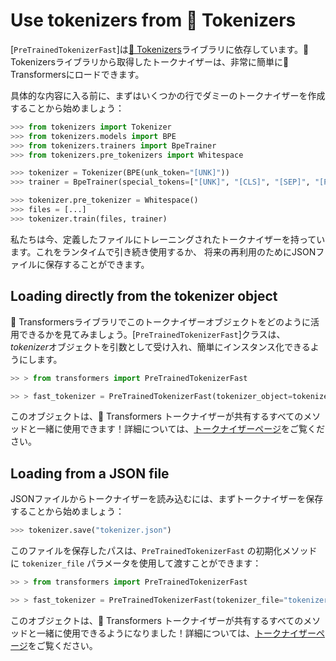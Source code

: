<!--Copyright 2023 The HuggingFace Team. All rights reserved.

Licensed under the Apache License, Version 2.0 (the "License"); you may not use this file except in compliance with
the License. You may obtain a copy of the License at

http://www.apache.org/licenses/LICENSE-2.0

Unless required by applicable law or agreed to in writing, software distributed under the License is distributed on
an "AS IS" BASIS, WITHOUT WARRANTIES OR CONDITIONS OF ANY KIND, either express or implied. See the License for the
specific language governing permissions and limitations under the License.

⚠️ Note that this file is in Markdown but contain specific syntax for our doc-builder (similar to MDX) that may not be
rendered properly in your Markdown viewer.

-->

# Use tokenizers from 🤗 Tokenizers

[`PreTrainedTokenizerFast`]は[🤗 Tokenizers](https://huggingface.co/docs/tokenizers)ライブラリに依存しています。🤗 Tokenizersライブラリから取得したトークナイザーは、非常に簡単に🤗 Transformersにロードできます。

具体的な内容に入る前に、まずはいくつかの行でダミーのトークナイザーを作成することから始めましょう：


```python
>>> from tokenizers import Tokenizer
>>> from tokenizers.models import BPE
>>> from tokenizers.trainers import BpeTrainer
>>> from tokenizers.pre_tokenizers import Whitespace

>>> tokenizer = Tokenizer(BPE(unk_token="[UNK]"))
>>> trainer = BpeTrainer(special_tokens=["[UNK]", "[CLS]", "[SEP]", "[PAD]", "[MASK]"])

>>> tokenizer.pre_tokenizer = Whitespace()
>>> files = [...]
>>> tokenizer.train(files, trainer)
```

私たちは今、定義したファイルにトレーニングされたトークナイザーを持っています。これをランタイムで引き続き使用するか、
将来の再利用のためにJSONファイルに保存することができます。

## Loading directly from the tokenizer object

🤗 Transformersライブラリでこのトークナイザーオブジェクトをどのように活用できるかを見てみましょう。[`PreTrainedTokenizerFast`]クラスは、
*tokenizer*オブジェクトを引数として受け入れ、簡単にインスタンス化できるようにします。

```python
>> > from transformers import PreTrainedTokenizerFast

>> > fast_tokenizer = PreTrainedTokenizerFast(tokenizer_object=tokenizer)
```

このオブジェクトは、🤗 Transformers トークナイザーが共有するすべてのメソッドと一緒に使用できます！詳細については、[トークナイザーページ](main_classes/tokenizer)をご覧ください。

## Loading from a JSON file

JSONファイルからトークナイザーを読み込むには、まずトークナイザーを保存することから始めましょう：

```python
>>> tokenizer.save("tokenizer.json")
```

このファイルを保存したパスは、`PreTrainedTokenizerFast` の初期化メソッドに `tokenizer_file` パラメータを使用して渡すことができます：

```python
>> > from transformers import PreTrainedTokenizerFast

>> > fast_tokenizer = PreTrainedTokenizerFast(tokenizer_file="tokenizer.json")
```

このオブジェクトは、🤗 Transformers トークナイザーが共有するすべてのメソッドと一緒に使用できるようになりました！詳細については、[トークナイザーページ](main_classes/tokenizer)をご覧ください。

